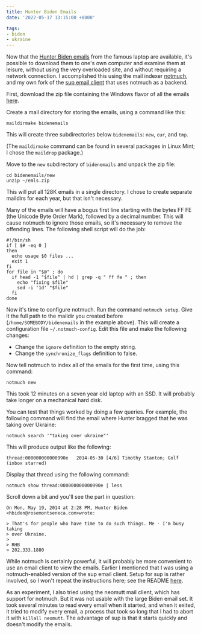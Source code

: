 ```yaml
---
title: Hunter Biden Emails
date: '2022-05-17 13:15:00 +0000'

tags:
- biden
- ukraine
---
```


Now that the [Hunter Biden emails](http://www.bidenlaptopemails.com/)
from the famous laptop are available,
it's possible to download them to one's own computer and examine them
at leisure, without using the very overloaded site, and without requiring
a network connection.  I accomplished this using the mail indexer
[notmuch](https://notmuchmail.org/),
and my own fork of the [sup email client](https://github.com/bloovis/sup-notmuch.mirror)
that uses notmuch as a backend.

<!--more-->

First, download the zip file containing the Windows flavor of all the emails
[here](https://bidenlaptopemails.com/biden-emails/emls.zip).

Create a mail directory for storing the emails, using a command like this:

    maildirmake bidenemails

This will create three subdirectories below `bidenemails`: `new`, `cur`, and `tmp`.

(The `maildirmake` command can be found in several packages in Linux Mint; I chose
the `maildrop` package.)

Move to the `new` subdirectory of `bidenemails` and unpack the zip file:

    cd bidenemails/new
    unzip ~/emls.zip

This will put all 128K emails in a single directory.  I chose to create
separate maildirs for each year, but that isn't necessary.

Many of the emails will have a bogus first line starting with the
bytes FF FE (the Unicode Byte Order Mark), followed
by a decimal number.  This will cause notmuch to ignore those emails,
so it's necessary to remove the offending lines.  The following shell
script will do the job:

    #!/bin/sh
    if [ $# -eq 0 ]
    then
      echo usage $0 files ...
      exit 1
    fi
    for file in "$@" ; do
      if head -1 "$file" | hd | grep -q " ff fe " ; then
        echo "fixing $file"
        sed -i '1d' "$file"
      fi
    done

Now it's time to configure notmuch.  Run the command `notmuch setup`.
Give it the full path to the maildir you created before (`/home/SOMEBODY/bidenemails`
in the example above).  This will create a configuration file `~/.notmuch-config`.
Edit this file and make the following changes:

* Change the `ignore` definition to the empty string.
* Change the `synchronize_flags` definition to false.

Now tell notmuch to index all of the emails for the first time,
using this command:

    notmuch new

This took 12 minutes on a seven year old laptop with an SSD.  It will probably take
longer on a mechanical hard disk.

You can test that things worked by doing a few queries.  For example, the following
command will find the email where Hunter bragged that he was taking over Ukraine:

    notmuch search '"taking over ukraine"'

This will produce output like the following:

    thread:000000000000990e   2014-05-30 [4/6] Timothy Stanton; Golf (inbox starred)

Display that thread using the following command:

    notmuch show thread:000000000000990e | less

Scroll down a bit and you'll see the part in question:

    On Mon, May 19, 2014 at 2:28 PM, Hunter Biden <hbiden@rosemontseneca.com>wrote:

    > That's for people who have time to do such things. Me - I'm busy taking
    > over Ukraine.
    >
    > RHB
    > 202.333.1880

While notmuch is certainly powerful, it will probably be more convenient to
use an email client to view the emails.  Earlier I mentioned that I
was using a notmuch-enabled version of the sup email client.  Setup
for sup is rather involved, so I won't repeat the instructions here; see the
README [here](https://github.com/bloovis/sup-notmuch.mirror).

As an experiment, I also tried using the neomutt mail client, which has
support for notmuch.  But it was not usable with the large Biden email
set.  It took several minutes to read every email when it started, and
when it exited, it tried to modify every email, a process that took so
long that I had to abort it with `killall neomutt`.  The advantage of sup
is that it starts quickly and doesn't modify the emails.
